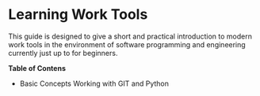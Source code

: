 # Learning Work Tools

This guide is designed to give a short and practical introduction to modern work tools in the environment of software programming and engineering currently just up to for beginners.

__Table of Contens__

* Basic Concepts Working with GIT and Python
